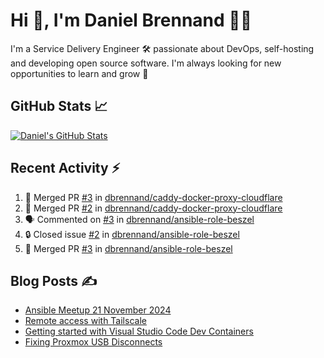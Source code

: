 # Hi 👋, I'm Daniel Brennand 👨‍💻

I'm a Service Delivery Engineer 🛠 passionate about DevOps, self-hosting and developing open source software. I'm always looking for new opportunities to learn and grow 🌱

## GitHub Stats 📈

[![Daniel's GitHub Stats](https://github-readme-stats.vercel.app/api?username=dbrennand&show_icons=true&count_private=true&hide_border=true&theme=dark)](https://github.com/anuraghazra/github-readme-stats)

## Recent Activity ⚡

<!--START_SECTION:activity-->
1. 🎉 Merged PR [#3](https://github.com/dbrennand/caddy-docker-proxy-cloudflare/pull/3) in [dbrennand/caddy-docker-proxy-cloudflare](https://github.com/dbrennand/caddy-docker-proxy-cloudflare)
2. 🎉 Merged PR [#2](https://github.com/dbrennand/caddy-docker-proxy-cloudflare/pull/2) in [dbrennand/caddy-docker-proxy-cloudflare](https://github.com/dbrennand/caddy-docker-proxy-cloudflare)
3. 🗣 Commented on [#3](https://github.com/dbrennand/ansible-role-beszel/pull/3#issuecomment-2708219897) in [dbrennand/ansible-role-beszel](https://github.com/dbrennand/ansible-role-beszel)
4. 🔒 Closed issue [#2](https://github.com/dbrennand/ansible-role-beszel/issues/2) in [dbrennand/ansible-role-beszel](https://github.com/dbrennand/ansible-role-beszel)
5. 🎉 Merged PR [#3](https://github.com/dbrennand/ansible-role-beszel/pull/3) in [dbrennand/ansible-role-beszel](https://github.com/dbrennand/ansible-role-beszel)
<!--END_SECTION:activity-->

## Blog Posts ✍

<!-- BLOG-POST-LIST:START -->
- [Ansible Meetup 21 November 2024](https://danielbrennand.com/blog/ansible-meetup-21-november/)
- [Remote access with Tailscale](https://danielbrennand.com/blog/tailscale/)
- [Getting started with Visual Studio Code Dev Containers](https://danielbrennand.com/blog/vscode-dev-containers/)
- [Fixing Proxmox USB Disconnects](https://danielbrennand.com/blog/proxmox-fix-usb-disconnect/)
<!-- BLOG-POST-LIST:END -->
